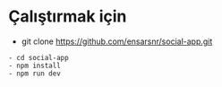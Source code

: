 # Çalıştırmak için
- git clone https://github.com/ensarsnr/social-app.git
```
- cd social-app
- npm install
- npm run dev
```